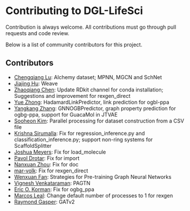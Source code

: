 # Contributing to DGL-LifeSci

Contribution is always welcome. All contributions must go through pull requests
and code review.

Below is a list of community contributors for this project.

Contributors
------------
* [Chengqiang Lu](https://github.com/geekinglcq): Alchemy dataset; MPNN, MGCN and SchNet
* [Jiajing Hu](https://github.com/jjhu94): Weave
* [Zhaoqiang Chen](https://github.com/autodataming): Update RDkit channel for conda installation; Suggestions and improvement for rexgen_direct
* [Yue Zhong](https://github.com/YueZhong-bio): HadamardLinkPredictor, link prediction for ogbl-ppa
* [Yangkang Zhang](https://github.com/yangkang98): GNNOGBPredictor, graph property prediction for ogbg-ppa, support for GuacaMol in JTVAE
* [Sooheon Kim](https://github.com/sooheon): Parallel processing for dataset construction from a CSV file
* [Krishna Sirumalla](https://github.com/skrsna): Fix for regression_inference.py and classification_inference.py; support non-ring systems for ScaffoldSplitter
* [Joshua Meyers](https://github.com/JoshuaMeyers): Fix for load_molecule
* [Pavol Drotar](https://github.com/padr31): Fix for import
* [Nanxuan Zhou](https://github.com/xnuohz): Fix for doc
* [mar-volk](https://github.com/mar-volk): Fix for rexgen_direct
* [Wenxuan Fan](https://github.com/wenx00): Strategies for Pre-training Graph Neural Networks
* [Vignesh Venkataraman](https://github.com/VIGNESHinZONE): PAGTN
* [Eric O. Korman](https://github.com/ekorman): Fix for ogbg_ppa
* [Marcos Leal](https://github.com/marcossilva): Change default number of processes to 1 for rexgen
* [Raymond Gasper](https://github.com/rgasper): GATv2
